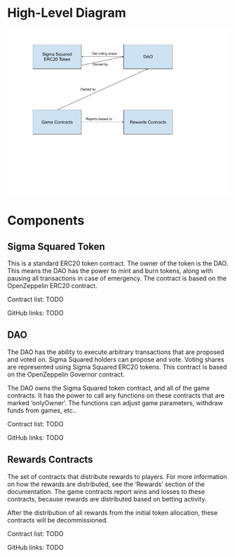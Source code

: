 # High-Level Diagram

![component diagram](assets/Sigma%20Squared%20Architecture.jpg)

# Components

## Sigma Squared Token

This is a standard ERC20 token contract.  The owner of the token is the DAO.  This means the DAO has the power to mint and burn tokens, along with pausing all transactions in case of emergency.  The contract is based on the OpenZeppelin ERC20 contract.

Contract list: TODO

GitHub links: TODO

## DAO

The DAO has the ability to execute arbitrary transactions that are proposed and voted on.  Sigma Squared holders can propose and vote.  Voting shares are represented using Sigma Squared ERC20 tokens.  This contract is based on the OpenZeppelin Governor contract.

The DAO owns the Sigma Squared token contract, and all of the game contracts.  It has the power to call any functions on these contracts that are marked ‘onlyOwner’.  The functions can adjust game parameters, withdraw funds from games, etc..

Contract list: TODO

GitHub links: TODO

## Rewards Contracts

The set of contracts that distribute rewards to players.  For more information on how the rewards are distributed, see the ‘Rewards’ section of the documentation.  The game contracts report wins and losses to these contracts, because rewards are distributed based on betting activity.

After the distribution of all rewards from the initial token allocation, these contracts will be decommissioned.

Contract list: TODO

GitHub links: TODO
